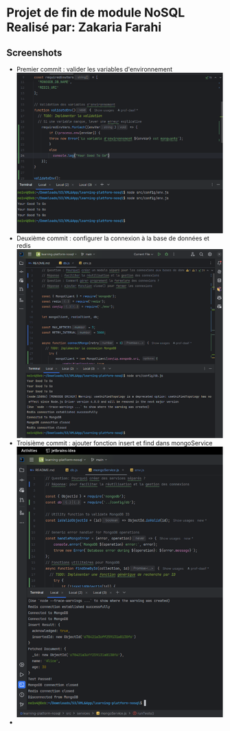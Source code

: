 # Projet de fin de module NoSQL Realisé par: Zakaria Farahi

## Screenshots
 
- Premier commit : valider les variables d'environnement
![img.png](img.png)
- Deuxième commit : configurer la connexion à la base de données et redis
![img_1.png](img_1.png)
- Troisième commit : ajouter fonction insert et find dans mongoService
![img_2.png](img_2.png)
- 